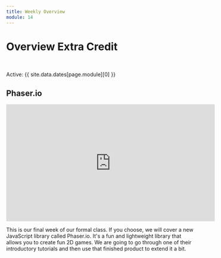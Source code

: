 ```yaml
---
title: Weekly Overview
module: 14
---
```


# Overview Extra Credit


<br />


Active: {{ site.data.dates[page.module][0] }}


## Phaser.io

<iframe width="560" height="315" src="https://www.youtube.com/embed/soSF9265L7s" frameborder="0" allow="accelerometer; autoplay; encrypted-media; gyroscope; picture-in-picture" allowfullscreen></iframe>

This is our final week of our formal class.  If you choose, we will cover a new JavaScript library called Phaser.io.  It's a fun and lightweight library that allows you to create fun 2D games.  We are going to go through one of their introductory tutorials and then use that finished product to extend it a bit.

